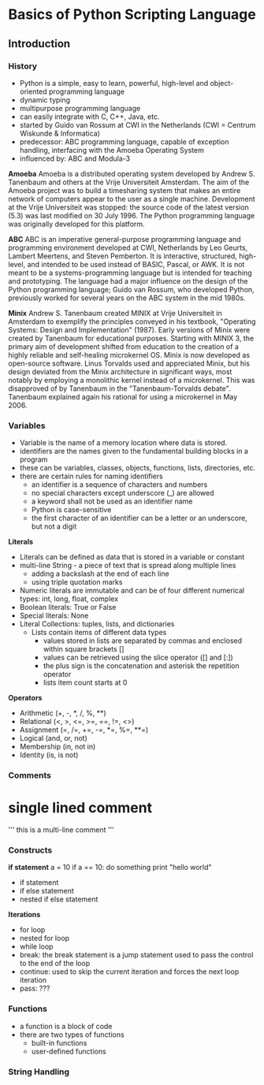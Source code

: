 # Basics of Python Scripting Language #

## Introduction ##

### History ###
- Python is a simple, easy to learn, powerful, high-level and object-oriented programming language
- dynamic typing
- multipurpose programming language
- can easily integrate with C, C++, Java, etc.
- started by Guido van Rossum at CWI in the Netherlands (CWI = Centrum Wiskunde & Informatica)
- predecessor: ABC programming language, capable of exception handling, interfacing with the Amoeba Operating System
- influenced by: ABC and Modula-3

**Amoeba**
Amoeba is a distributed operating system developed by Andrew S. Tanenbaum and others at the Vrije Universiteit Amsterdam. The aim of the Amoeba project was to build a timesharing system that makes an entire network of computers appear to the user as a single machine. Development at the Vrije Universiteit was stopped: the source code of the latest version (5.3) was last modified on 30 July 1996.
The Python programming language was originally developed for this platform.

**ABC**
ABC is an imperative general-purpose programming language and programming environment developed at CWI, Netherlands by Leo Geurts, Lambert Meertens, and Steven Pemberton. It is interactive, structured, high-level, and intended to be used instead of BASIC, Pascal, or AWK. It is not meant to be a systems-programming language but is intended for teaching and prototyping.
The language had a major influence on the design of the Python programming language; Guido van Rossum, who developed Python, previously worked for several years on the ABC system in the mid 1980s.

**Minix**
Andrew S. Tanenbaum created MINIX at Vrije Universiteit in Amsterdam to exemplify the principles conveyed in his textbook, "Operating Systems: Design and Implementation" (1987). Early versions of Minix were created by Tanenbaum for educational purposes. Starting with MINIX 3, the primary aim of development shifted from education to the creation of a highly reliable and self-healing microkernel OS. Minix is now developed as open-source software.
Linus Torvalds used and appreciated Minix, but his design deviated from the Minix architecture in significant ways, most notably by employing a monolithic kernel instead of a microkernel. This was disapproved of by Tanenbaum in the "Tanenbaum-Torvalds debate". Tanenbaum explained again his rational for using a microkernel in May 2006.

### Variables ###
- Variable is the name of a memory location where data is stored.
- identifiers are the names given to the fundamental building blocks in a program
- these can be variables, classes, objects, functions, lists, directories, etc.
- there are certain rules for naming identifiers
  - an identifier is a sequence of characters and numbers
  - no special characters except underscore (_) are allowed
  - a keyword shall not be used as an identifier name
  - Python is case-sensitive
  - the first character of an identifier can be a letter or an underscore, but not a digit

**Literals**
- Literals can be defined as data that is stored in a variable or constant
- multi-line String - a piece of text that is spread along multiple lines
  - adding a backslash at the end of each line
  - using triple quotation marks
- Numeric literals are immutable and can be of four different numerical types: int, long, float, complex
- Boolean literals: True or False
- Special literals: None
- Literal Collections: tuples, lists, and dictionaries
  - Lists contain items of different data types
    - values stored in lists are separated by commas and enclosed within square brackets []
    - values can be retrieved using the slice operator ([] and [:])
    - the plus sign is the concatenation and asterisk the repetition operator
    - lists item count starts at 0

**Operators**
- Arithmetic (+, -, *, /, %, **)
- Relational (<, >, <=, >=, ==, !=, <>)
- Assignment (=, /=, +=, -=, *=, %=, **=)
- Logical (and, or, not)
- Membership (in, not in)
- Identity (is, is not)

### Comments ###
# single lined comment
''' this is
    a multi-line
    comment '''

### Constructs ###
**if statement**
a = 10
if a == 10:
    do something
print "hello world"
- if statement
- if else statement
- nested if else statement

**Iterations**
- for loop
- nested for loop
- while loop
- break: the break statement is a jump statement used to pass the control to the end of the loop
- continue: used to skip the current iteration and forces the next loop iteration
- pass: ???

### Functions ###
- a function is a block of code
- there are two types of functions
  - built-in functions
  - user-defined functions

### String Handling ###
